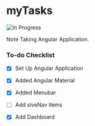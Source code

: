 # myTasks

![In Progress](https://img.shields.io/badge/status-halted-red)

Note Taking Angular Application.

### To-do Checklist

- [x] Set Up Angular Application
- [x] Added Angular Material
- [x] Added Menubar
- [ ] Add siveNav items
- [x] Add Dashboard


